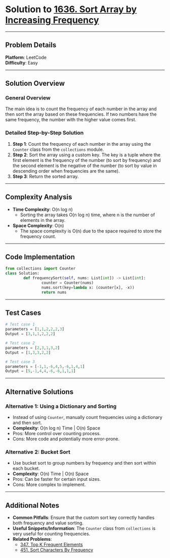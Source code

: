 
# Solution to [1636. Sort Array by Increasing Frequency](https://leetcode.com/problems/sort-array-by-increasing-frequency/)

---

## Problem Details
**Platform**: LeetCode  
**Difficulty**: Easy  

---

## Solution Overview
### General Overview
The main idea is to count the frequency of each number in the array and then sort the array based on these frequencies. If two numbers have the same frequency, the number with the higher value comes first.

### Detailed Step-by-Step Solution
1. **Step 1**: Count the frequency of each number in the array using the `Counter` class from the `collections` module.
2. **Step 2**: Sort the array using a custom key. The key is a tuple where the first element is the frequency of the number (to sort by frequency) and the second element is the negative of the number (to sort by value in descending order when frequencies are the same).
3. **Step 3**: Return the sorted array.

---

## Complexity Analysis
- **Time Complexity**: O(n log n)
    - Sorting the array takes O(n log n) time, where n is the number of elements in the array.
- **Space Complexity**: O(n)
    - The space complexity is O(n) due to the space required to store the frequency count.

---

## Code Implementation
```python
from collections import Counter
class Solution:
        def frequencySort(self, nums: List[int]) -> List[int]:
                counter = Counter(nums)
                nums.sort(key=lambda x: (counter[x], -x))
                return nums
```

---

## Test Cases
```python
# Test case 1
parameters = [1,1,2,2,2,3]
Output = [3,1,1,2,2,2]

# Test case 2
parameters = [2,3,1,3,2]
Output = [1,3,3,2,2]

# Test case 3
parameters = [-1,1,-6,4,5,-6,1,4,1]
Output = [5,-1,4,4,-6,-6,1,1,1]
```

---

## Alternative Solutions
### Alternative 1: Using a Dictionary and Sorting
- Instead of using `Counter`, manually count frequencies using a dictionary and then sort.
- **Complexity**: O(n log n) Time | O(n) Space
- Pros: More control over counting process.
- Cons: More code and potentially more error-prone.

### Alternative 2: Bucket Sort
- Use bucket sort to group numbers by frequency and then sort within each bucket.
- **Complexity**: O(n) Time | O(n) Space
- Pros: Can be faster for certain input sizes.
- Cons: More complex to implement.

---

## Additional Notes
- **Common Pitfalls**: Ensure that the custom sort key correctly handles both frequency and value sorting.
- **Useful Snippets/Information**: The `Counter` class from `collections` is very useful for counting frequencies.
- **Related Problems**: 
    - [347. Top K Frequent Elements](https://leetcode.com/problems/top-k-frequent-elements/)
    - [451. Sort Characters By Frequency](https://leetcode.com/problems/sort-characters-by-frequency/)

